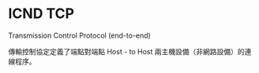 # ICND TCP
Transmission Control Protocol (end-to-end)

傳輸控制協定定義了端點對端點 Host - to Host 兩主機設備（非網路設備）的連線程序。
